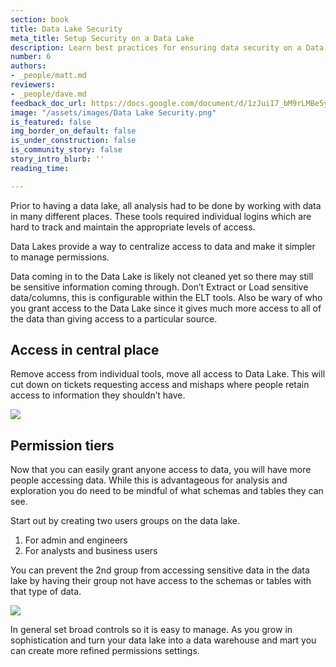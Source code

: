 ```yaml
---
section: book
title: Data Lake Security
meta_title: Setup Security on a Data Lake
description: Learn best practices for ensuring data security on a Data Lake database.
number: 6
authors:
- _people/matt.md
reviewers:
- _people/dave.md
feedback_doc_url: https://docs.google.com/document/d/1zJuiI7_bM9rLMBe5yAiI3H7llHsbDk6FEqjk_Tz9Ki0/edit?usp=sharing
image: "/assets/images/Data Lake Security.png"
is_featured: false
img_border_on_default: false
is_under_construction: false
is_community_story: false
story_intro_blurb: ''
reading_time: 

---
```

Prior to having a data lake, all analysis had to be done by working with data in many different places. These tools required individual logins which are hard to track and maintain the appropriate levels of access.

Data Lakes provide a way to centralize access to data and make it simpler to manage permissions.

Data coming in to the Data Lake is likely not cleaned yet so there may still be sensitive information coming through. Don’t Extract or Load sensitive data/columns, this is configurable within the ELT tools. Also be wary of who you grant access to the Data Lake since it gives much more access to all of the data than giving access to a particular source.

## Access in central place

Remove access from individual tools, move all access to Data Lake. This will cut down on tickets requesting access and mishaps where people retain access to information they shouldn’t have.

![](https://lh5.googleusercontent.com/b0yUrkc5tvPF8hvUsSI184etgEeTfxmf62ZJeENI8_YzGYLxjBRcHAwMrHBGeROIlnewRSCjkXR9NIjb0hL2MxfkSiI16AQBwBDy2YegUe8Jd31KrryiAq_Mupb10VAgHo7iXaEP)

## Permission tiers

Now that you can easily grant anyone access to data, you will have more people accessing data. While this is advantageous for analysis and exploration you do need to be mindful of what schemas and tables they can see.  
  
Start out by creating two users groups on the data lake.

1. For admin and engineers
2. For analysts and business users

You can prevent the 2nd group from accessing sensitive data in the data lake by having their group not have access to the schemas or tables with that type of data.

![](https://lh5.googleusercontent.com/EBZLvI4bTX2xhZPvfxfa2esMvquX_lw4aTEo86YdP0S2LFGHW2zHDK9-maTlML1TE4WSsAysisBALWmVm3IZyn_AP1jtMzrXJoMvXJiY_Rvgxo4BmL5EUc72N5Q_T6lsrRV5KzW5)

In general set broad controls so it is easy to manage. As you grow in sophistication and turn your data lake into a data warehouse and mart you can create more refined permissions settings.